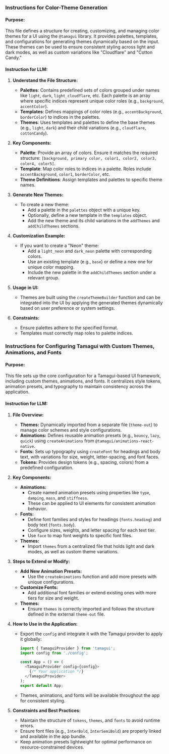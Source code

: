 ### Instructions for Color-Theme Generation

#### Purpose:
This file defines a structure for creating, customizing, and managing color themes for a UI using the `@tamagui` library. It provides palettes, templates, and configurations for generating themes dynamically based on the input. These themes can be used to ensure consistent styling across light and dark modes, as well as custom variations like "Cloudflare" and "Cotton Candy."

#### Instruction for LLM:

1. **Understand the File Structure:**
   - **Palettes**: Contains predefined sets of colors grouped under names like `light`, `dark`, `light_cloudflare`, etc. Each palette is an array where specific indices represent unique color roles (e.g., `background`, `accentColor`).
   - **Templates**: Defines mappings of color roles (e.g., `accentBackground`, `borderColor`) to indices in the palettes.
   - **Themes**: Uses templates and palettes to define the base themes (e.g., `light`, `dark`) and their child variations (e.g., `cloudflare`, `cottonCandy`).

2. **Key Components:**
   - **Palette**: Provide an array of colors. Ensure it matches the required structure: 
     `[background, primary color, color1, color2, color3, color4, color5]`.
   - **Template**: Map color roles to indices in a palette. Roles include `accentBackground`, `color1`, `borderColor`, etc.
   - **Theme Definitions**: Assign templates and palettes to specific theme names.

3. **Generate New Themes:**
   - To create a new theme:
     - Add a palette in the `palettes` object with a unique key.
     - Optionally, define a new template in the `templates` object.
     - Add the new theme and its child variations in the `addThemes` and `addChildThemes` sections.

4. **Customization Example:**
   - If you want to create a "Neon" theme:
     - Add a `light_neon` and `dark_neon` palette with corresponding colors.
     - Use an existing template (e.g., `base`) or define a new one for unique color mapping.
     - Include the new palette in the `addChildThemes` section under a relevant group.

5. **Usage in UI:**
   - Themes are built using the `createThemeBuilder` function and can be integrated into the UI by applying the generated themes dynamically based on user preference or system settings.

6. **Constraints:**
   - Ensure palettes adhere to the specified format.
   - Templates must correctly map roles to palette indices.

### Instructions for Configuring Tamagui with Custom Themes, Animations, and Fonts

#### Purpose:
This file sets up the core configuration for a Tamagui-based UI framework, including custom themes, animations, and fonts. It centralizes style tokens, animation presets, and typography to maintain consistency across the application.

#### Instruction for LLM:

1. **File Overview:**
   - **Themes:** Dynamically imported from a separate file (`theme-out`) to manage color schemes and style configurations.
   - **Animations:** Defines reusable animation presets (e.g., `bouncy`, `lazy`, `quick`) using `createAnimations` from `@tamagui/animations-react-native`.
   - **Fonts:** Sets up typography using `createFont` for headings and body text, with variations for size, weight, letter-spacing, and font faces.
   - **Tokens:** Provides design tokens (e.g., spacing, colors) from a predefined configuration.

2. **Key Components:**
   - **Animations:**
     - Create named animation presets using properties like `type`, `damping`, `mass`, and `stiffness`.
     - These can be applied to UI elements for consistent animation behavior.
   - **Fonts:**
     - Define font families and styles for headings (`fonts.heading`) and body text (`fonts.body`).
     - Configure sizes, weights, and letter spacing for each text tier.
     - Use `face` to map font weights to specific font files.
   - **Themes:**
     - Import `themes` from a centralized file that holds light and dark modes, as well as custom theme variations.

3. **Steps to Extend or Modify:**
   - **Add New Animation Presets:**
     - Use the `createAnimations` function and add more presets with unique configurations.
   - **Customize Fonts:**
     - Add additional font families or extend existing ones with more tiers for size and weight.
   - **Themes:**
     - Ensure `themes` is correctly imported and follows the structure defined in the external `theme-out` file.

4. **How to Use in the Application:**
   - Export the `config` and integrate it with the Tamagui provider to apply it globally:
     ```javascript
     import { TamaguiProvider } from 'tamagui';
     import config from './config';

     const App = () => (
       <TamaguiProvider config={config}>
         {/* Your application */}
       </TamaguiProvider>
     );
     export default App;
     ```
   - Themes, animations, and fonts will be available throughout the app for consistent styling.

5. **Constraints and Best Practices:**
   - Maintain the structure of `tokens`, `themes`, and `fonts` to avoid runtime errors.
   - Ensure font files (e.g., `InterBold`, `InterSemiBold`) are properly linked and available in the app bundle.
   - Keep animation presets lightweight for optimal performance on resource-constrained devices.
